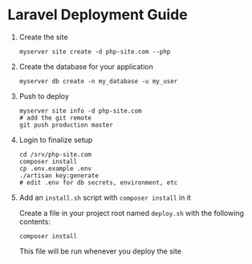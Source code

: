 # Laravel Deployment Guide

1. Create the site

    ```
    myserver site create -d php-site.com --php
    ```

1. Create the database for your application

    ```
    myserver db create -n my_database -u my_user
    ```

1. Push to deploy

    ```
    myserver site info -d php-site.com
    # add the git remote
    git push production master
    ```

1. Login to finalize setup

    ```
    cd /srv/php-site.com
    composer install
    cp .env.example .env
    ./artisan key:generate
    # edit .env for db secrets, environment, etc
    ```

1. Add an `install.sh` script with `composer install` in it

    Create a file in your project root named `deploy.sh` with the following
    contents:

    ```
    composer install
    ```

    This file will be run whenever you deploy the site

